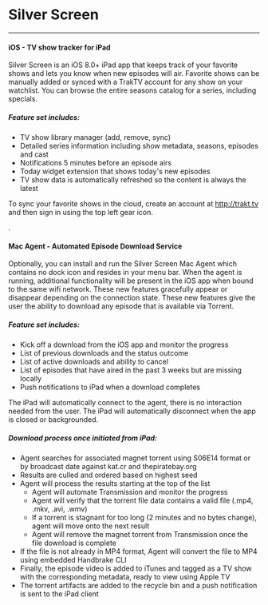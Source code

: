 # Silver Screen
---
#### iOS - TV show tracker for iPad

Silver Screen is an iOS 8.0+ iPad app that keeps track of your favorite shows and lets you know when new episodes will air. Favorite shows can be manually added or synced with a TrakTV account for any show on your watchlist. You can browse the entire seasons catalog for a series, including specials.

##### Feature set includes:
+ TV show library manager (add, remove, sync)
+ Detailed series information including show metadata, seasons, episodes and cast
+ Notifications 5 minutes before an episode airs
+ Today widget extension that shows today's new episodes
+ TV show data is automatically refreshed so the content is always the latest

To sync your favorite shows in the cloud, create an account at http://trakt.tv and then sign in using the top left gear icon.

.
#### Mac Agent - Automated Episode Download Service

Optionally, you can install and run the Silver Screen Mac Agent which contains no dock icon and resides in your menu bar. When the agent is running, additional functionality will be present in the iOS app when bound to the same wifi network. These new features gracefully appear or disappear depending on the connection state. These new features give the user the ability to download any episode that is available via Torrent.

##### Feature set includes:
+ Kick off a download from the iOS app and monitor the progress
+ List of previous downloads and the status outcome
+ List of active downloads and ability to cancel
+ List of episodes that have aired in the past 3 weeks but are missing locally
+ Push notifications to iPad when a download completes

The iPad will automatically connect to the agent, there is no interaction needed from the user. The iPad will automatically disconnect when the app is closed or backgrounded.

##### Download process once initiated from iPad:
+ Agent searches for associated magnet torrent using S06E14 format or by broadcast date against kat.cr and thepiratebay.org
+ Results are culled and ordered based on highest seed
+ Agent will process the results starting at the top of the list
  + Agent will automate Transmission and monitor the progress
  + Agent will verify that the torrent file data contains a valid file (.mp4, .mkv, .avi, .wmv)
  + If a torrent is stagnant for too long (2 minutes and no bytes change), agent will move onto the next result
  + Agent will remove the magnet torrent from Transmission once the file download is complete
+ If the file is not already in MP4 format, Agent will convert the file to MP4 using embedded Handbrake CLI
+ Finally, the episode video is added to iTunes and tagged as a TV show with the corresponding metadata, ready to view using Apple TV
+ The torrent artifacts are added to the recycle bin and a push notification is sent to the iPad client